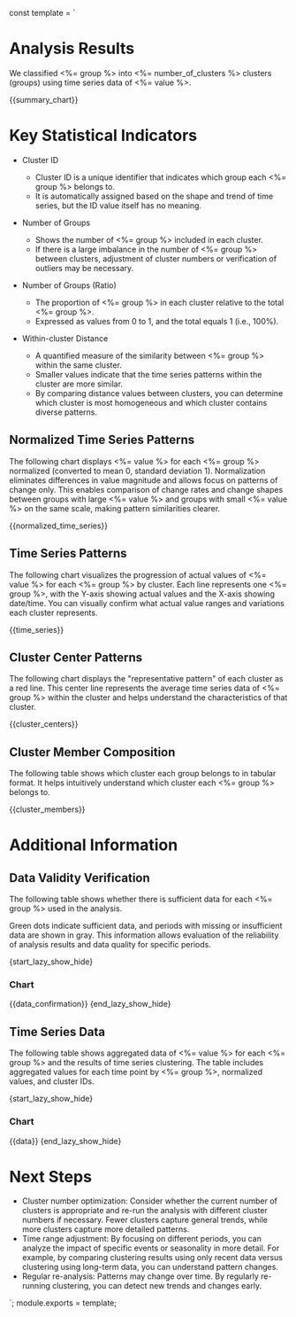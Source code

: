 const template = `
# Analysis Results

We classified <%= group %> into <%= number_of_clusters %> clusters (groups) using time series data of <%= value %>.

{{summary_chart}}

# Key Statistical Indicators

* Cluster ID
  * Cluster ID is a unique identifier that indicates which group each <%= group %> belongs to.
  * It is automatically assigned based on the shape and trend of time series, but the ID value itself has no meaning.

* Number of Groups
  * Shows the number of <%= group %> included in each cluster.
  * If there is a large imbalance in the number of <%= group %> between clusters, adjustment of cluster numbers or verification of outliers may be necessary.

* Number of Groups (Ratio)
  * The proportion of <%= group %> in each cluster relative to the total <%= group %>.
  * Expressed as values from 0 to 1, and the total equals 1 (i.e., 100%).

* Within-cluster Distance
  * A quantified measure of the similarity between <%= group %> within the same cluster.
  * Smaller values indicate that the time series patterns within the cluster are more similar.
  * By comparing distance values between clusters, you can determine which cluster is most homogeneous and which cluster contains diverse patterns.


## Normalized Time Series Patterns

The following chart displays <%= value %> for each <%= group %> normalized (converted to mean 0, standard deviation 1). Normalization eliminates differences in value magnitude and allows focus on patterns of change only. This enables comparison of change rates and change shapes between groups with large <%= value %> and groups with small <%= value %> on the same scale, making pattern similarities clearer.

{{normalized_time_series}}

## Time Series Patterns

The following chart visualizes the progression of actual values of <%= value %> for each <%= group %> by cluster. Each line represents one <%= group %>, with the Y-axis showing actual values and the X-axis showing date/time. You can visually confirm what actual value ranges and variations each cluster represents.

{{time_series}}

## Cluster Center Patterns

The following chart displays the "representative pattern" of each cluster as a red line. This center line represents the average time series data of <%= group %> within the cluster and helps understand the characteristics of that cluster.

{{cluster_centers}}

## Cluster Member Composition

The following table shows which cluster each group belongs to in tabular format. It helps intuitively understand which cluster each <%= group %> belongs to.

{{cluster_members}}

# Additional Information

## Data Validity Verification

The following table shows whether there is sufficient data for each <%= group %> used in the analysis.

Green dots indicate sufficient data, and periods with missing or insufficient data are shown in gray. This information allows evaluation of the reliability of analysis results and data quality for specific periods.

{start_lazy_show_hide}
### Chart
{{data_confirmation}}
{end_lazy_show_hide}

## Time Series Data

The following table shows aggregated data of <%= value %> for each <%= group %> and the results of time series clustering. The table includes aggregated values for each time point by <%= group %>, normalized values, and cluster IDs.

{start_lazy_show_hide}
### Chart
{{data}}
{end_lazy_show_hide}

# Next Steps

* Cluster number optimization: Consider whether the current number of clusters is appropriate and re-run the analysis with different cluster numbers if necessary. Fewer clusters capture general trends, while more clusters capture more detailed patterns.
* Time range adjustment: By focusing on different periods, you can analyze the impact of specific events or seasonality in more detail. For example, by comparing clustering results using only recent data versus clustering using long-term data, you can understand pattern changes.
* Regular re-analysis: Patterns may change over time. By regularly re-running clustering, you can detect new trends and changes early.

`;
module.exports = template; 